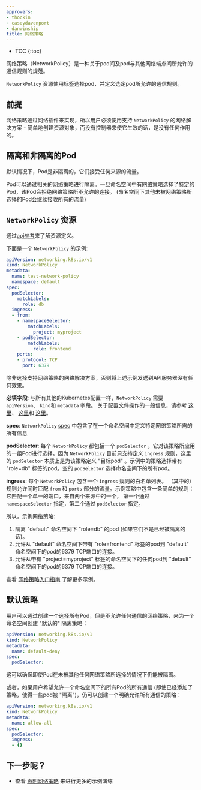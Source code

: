```yaml
---
approvers:
- thockin
- caseydavenport
- danwinship
title: 网络策略
---
```


* TOC
{:toc}

网络策略（NetworkPolicy）是一种关于pod间及pod与其他网络端点间所允许的通信规则的规范。

`NetworkPolicy` 资源使用标签选择pod，并定义选定pod所允许的通信规则。

## 前提

网络策略通过网络插件来实现，所以用户必须使用支持 `NetworkPolicy` 的网络解决方案 - 简单地创建资源对象，而没有控制器来使它生效的话，是没有任何作用的。

## 隔离和非隔离的Pod

默认情况下，Pod是非隔离的，它们接受任何来源的流量。

Pod可以通过相关的网络策略进行隔离。一旦命名空间中有网络策略选择了特定的Pod，该Pod会拒绝网络策略所不允许的连接。 (命名空间下其他未被网络策略所选择的Pod会继续接收所有的流量)

## `NetworkPolicy` 资源

通过[api参考](/docs/reference/generated/kubernetes-api/{{page.version}}/#networkpolicy-v1-networking)来了解资源定义。

下面是一个 `NetworkPolicy` 的示例:

```yaml
apiVersion: networking.k8s.io/v1
kind: NetworkPolicy
metadata:
  name: test-network-policy
  namespace: default
spec:
  podSelector:
    matchLabels:
      role: db
  ingress:
  - from:
    - namespaceSelector:
        matchLabels:
          project: myproject
    - podSelector:
        matchLabels:
          role: frontend
    ports:
    - protocol: TCP
      port: 6379
```

除非选择支持网络策略的网络解决方案，否则将上述示例发送到API服务器没有任何效果。

__必填字段__: 与所有其他的Kubernetes配置一样，`NetworkPolicy` 需要 `apiVersion`、 `kind`和 `metadata` 字段。 关于配置文件操作的一般信息，请参考 [这里](/docs/user-guide/simple-yaml)、 [这里](/docs/user-guide/configuring-containers)和 [这里](/docs/user-guide/working-with-resources)。

__spec__: `NetworkPolicy` [spec](https://git.k8s.io/community/contributors/devel/api-conventions.md#spec-and-status) 中包含了在一个命名空间中定义特定网络策略所需的所有信息

__podSelector__: 每个 `NetworkPolicy` 都包括一个 `podSelector` ，它对该策略所应用的一组Pod进行选择。因为 `NetworkPolicy` 目前只支持定义 `ingress` 规则，这里的 `podSelector` 本质上是为该策略定义 "目标pod" 。示例中的策略选择带有 "role=db" 标签的pod。空的 `podSelector` 选择命名空间下的所有pod。

__ingress__: 每个 `NetworkPolicy` 包含一个 `ingress` 规则的白名单列表。 （其中的）规则允许同时匹配 `from` 和 `ports` 部分的流量。示例策略中包含一条简单的规则： 它匹配一个单一的端口，来自两个来源中的一个， 第一个通过 `namespaceSelector` 指定，第二个通过 `podSelector` 指定。

所以，示例网络策略:

1. 隔离 "default" 命名空间下 "role=db" 的pod (如果它们不是已经被隔离的话)。
2. 允许从 "default" 命名空间下带有 "role=frontend" 标签的pod到 "default" 命名空间下的pod的6379 TCP端口的连接。
3. 允许从带有 "project=myproject" 标签的命名空间下的任何pod到 "default" 命名空间下的pod的6379 TCP端口的连接。

查看 [网络策略入门指南](/docs/getting-started-guides/network-policy/walkthrough) 了解更多示例。

## 默认策略

用户可以通过创建一个选择所有Pod，但是不允许任何通信的网络策略，来为一个命名空间创建 "默认的" 隔离策略：

```yaml
apiVersion: networking.k8s.io/v1
kind: NetworkPolicy
metadata:
  name: default-deny
spec:
  podSelector:
```

这可以确保即使Pod在未被其他任何网络策略所选择的情况下仍能被隔离。

或者，如果用户希望允许一个命名空间下的所有Pod的所有通信 (即使已经添加了策略，使得一些pod被 "隔离")，仍可以创建一个明确允许所有通信的策略：

```yaml
apiVersion: networking.k8s.io/v1
kind: NetworkPolicy
metadata:
  name: allow-all
spec:
  podSelector:
  ingress:
  - {}
```

## 下一步呢？

- 查看 [声明网络策略](/docs/tasks/administer-cluster/declare-network-policy/)
  来进行更多的示例演练

